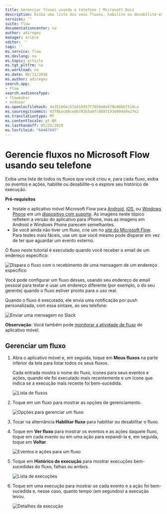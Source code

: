 ```yaml
---
title: Gerenciar fluxos usando o telefone | Microsoft Docs
description: Exiba uma lista dos seus fluxos, habilite ou desabilite-os e exiba evento(s), ação(ões) e histórico de execução de cada fluxo
services: ''
suite: flow
documentationcenter: na
author: adiregev
manager: erikre
editor: ''
tags: ''
ms.service: flow
ms.devlang: na
ms.topic: article
ms.tgt_pltfrm: na
ms.workload: na
ms.date: 06/11/2016
ms.author: adiregev
search.app:
- Flow
search.audienceType:
- flowmaker
- enduser
ms.openlocfilehash: 4a35166ec57e81b957f7659e0e670e80bbf510ca
ms.sourcegitcommit: 93f8bac60cebb783b3a8fc8887193e094d4e27e2
ms.translationtype: MT
ms.contentlocale: pt-BR
ms.lasthandoff: 05/25/2019
ms.locfileid: "64467697"
---
```

# <a name="manage-flows-in-microsoft-flow-from-your-phone"></a>Gerencie fluxos no Microsoft Flow usando seu telefone
Exiba uma lista de todos os fluxos que você criou e, para cada fluxo, exiba os eventos e ações, habilite ou desabilite-o e explore seu histórico de execução.

**Pré-requisitos**

* Instale o aplicativo móvel Microsoft Flow para [Android](https://aka.ms/flowmobiledocsandroid), [iOS](https://aka.ms/flowmobiledocsios), ou [Windows Phone](https://aka.ms/flowmobilewindows) em um [dispositivo com suporte](getting-started.md#use-the-mobile-app). As imagens neste tópico refletem a versão do aplicativo para iPhone, mas as imagens em Android e Windows Phone parecem semelhantes.
* Se você ainda não tiver um fluxo, crie um no [site do Microsoft Flow](https://flow.microsoft.com/). Para testes mais fáceis, use um que você mesmo pode disparar em vez de ter que aguardar um evento externo.

O fluxo neste tutorial é executado quando você receber o email de um endereço específico:

![Dispara o fluxo com o recebimento de uma mensagem de um endereço específico](./media/mobile-manage-flows/create-trigger.png)

Você pode configurar um fluxo desses, usando seu endereço de email pessoal para testar e usar um endereço diferente (por exemplo, o do seu gerente) quando o fluxo estiver pronto para o uso real.

Quando o fluxo é executado, ele envia uma notificação por push personalizada, com essa sintaxe, ao seu telefone:

![Enviar uma mensagem no Slack](./media/mobile-manage-flows/create-event.png)

**Observação**: Você também pode [monitorar a atividade de fluxo](mobile-monitor-activity.md) do aplicativo móvel.

## <a name="manage-a-flow"></a>Gerenciar um fluxo
1. Abra o aplicativo móvel e, em seguida, toque em **Meus fluxos** na parte inferior da tela para listar todos os seus fluxos.
   
    Cada entrada mostra o nome do fluxo, ícones para seus eventos e ações, quando ele foi executado mais recentemente e um ícone que indica se a execução mais recente foi bem-sucedida.
   
    ![Lista de fluxos](./media/mobile-manage-flows/flow-list.png)
2. Toque em um fluxo para mostrar as opções de gerenciamento.
   
    ![Opções para gerenciar um fluxo](./media/mobile-manage-flows/flow-details.png)
3. Tocar na alternância **Habilitar fluxo** para habilitar ou desabilitar o fluxo.
4. Toque em **Ver fluxo** para mostrar os eventos e as ações daquele fluxo, toque em cada evento ou em uma ação para expandi-la e, em seguida, toque em **Voltar**.
   
    ![Eventos e ações para um fluxo](./media/mobile-manage-flows/flow-event-action.png)
5. Toque em **Histórico de execução** para mostrar execuções bem-sucedidas do fluxo, falhas ou ambos.
   
    ![Lista de execuções](./media/mobile-manage-flows/history-mixed.png)
6. Toque em uma execução para mostrar se cada evento e a ação foi bem-sucedida e, nesse caso, quanto tempo (em segundos) a execução levou.
   
    ![Detalhes da execução](./media/mobile-manage-flows/flow-run.png)

